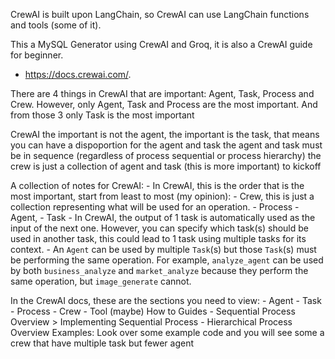 CrewAI is built upon LangChain, so CrewAI can use LangChain functions and tools (some of it).

This a MySQL Generator using CrewAI and Groq, it is also a CrewAI guide for beginner.
- https://docs.crewai.com/.

There are 4 things in CrewAI that are important: Agent, Task, Process and Crew. However, only Agent, Task and Process are the most important.
And from those 3 only Task is the most important

CrewAI the important is not the agent, the important is the task, that means you can have a dispoportion for the agent and task
the agent and task must be in sequence (regardless of process sequential or process hierarchy)
the crew is just a collection of agent and task (this is more important) to kickoff 

A collection of notes for CrewAI:
    - In CrewAI, this is the order that is the most important, start from least to most (my opinion):
        - Crew, this is just a collection representing what will be used for an operation. 
        - Process
        - Agent,
        - Task
    - In CrewAI, the output of 1 task is automatically used as the input of the next one. However, you can specify which task(s)
    should be used in another task, this could lead to 1 task using multiple tasks for its context. 
    - An `Agent` can be used by multiple `Task`(s) but those `Task`(s) must be performing the same operation. For example,
    `analyze_agent` can be used by both `business_analyze` and `market_analyze` because they perform the same operation, but
    `image_generate` cannot.  

In the CrewAI docs, these are the sections you need to view:
    - Agent
    - Task
    - Process
    - Crew
    - Tool (maybe)
    How to Guides
        - Sequential Process Overview > Implementing Sequential Process 
        - Hierarchical Process Overview
    Examples: Look over some example code and you will see some a crew that have multiple task but fewer agent